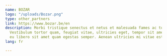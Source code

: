```yaml
---
name: BOZAR
logo: "/uploads/Bozar.png"
type: other_partners
link: https://www.bozar.be/en
description: Morbi tristique senectus et netus et malesuada fames ac turpis egestas.
  Vestibulum tortor quam, feugiat vitae, ultricies eget, tempor sit amet, ante. Donec
  eu libero sit amet quam egestas semper. Aenean ultricies mi vitae est.
lang: fr

---
```

